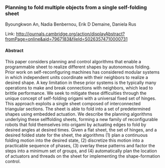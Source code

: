 ### Planning to fold multiple objects from a single self-folding sheet
Byoungkwon An, Nadia Benbernou, Erik D Demaine, Daniela Rus

Link: http://journals.cambridge.org/action/displayAbstract?fromPage=online&aid=7967183&fileId=S0263574710000731

#### Abstract
This paper considers planning and control algorithms that enable a programmable sheet to realize different shapes by autonomous folding. Prior work on self-reconfiguring machines has considered modular systems in which independent units coordinate with their neighbors to realize a desired shape. A key limitation in these prior systems is the typically many operations to make and break connections with neighbors, which lead to brittle performance. We seek to mitigate these difficulties through the unique concept of self-folding origami with a universal fixed set of hinges. This approach exploits a single sheet composed of interconnected triangular sections. The sheet is able to fold into a set of predetermined shapes using embedded actuation. We describe the planning algorithms underlying these selffolding sheets, forming a new family of reconfigurable robots that fold themselves into origami by actuating edges to fold by desired angles at desired times. Given a flat sheet, the set of hinges, and a desired folded state for the sheet, the algorithms (1) plan a continuous folding motion into the desired state, (2) discretize this motion into a practicable sequence of phases, (3) overlay these patterns and factor the steps into a minimum set of groups, and (4) automatically plan the location of actuators and threads on the sheet for implementing the shape-formation control.
